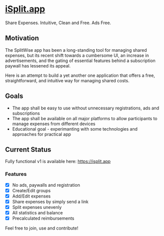 # [iSplit.app](https://isplit.app)
Share Expenses. Intuitive, Clean and Free. Ads Free.


## Motivation
The SplitWise app has been a long-standing tool for managing shared expenses, but its recent shift towards a cumbersome UI, an increase in advertisements, and the gating of essential features behind a subscription paywall has lessened its appeal.

Here is an attempt to build a yet another one application that offers a free, straightforward, and intuitive way for managing shared costs. 


## Goals
- The app shall be easy to use without unnecessary registrations, ads and subscriptions
- The app shall be available on all major platforms to allow participants to manage expenses from different devices
- Educational goal - experimanting with some technologies and approaches for practical app


## Current Status

Fully functional v1 is available here: https://isplit.app 
### Features
  - [x] No ads, paywalls and registration
  - [x] Create/Edit groups
  - [x] Add/Edit expenses
  - [x] Share expenses by simply send a link
  - [x] Split expenses unevenly
  - [x] All statistics and balance
  - [x] Precalculated reimbursements

Feel free to join, use and contribute!